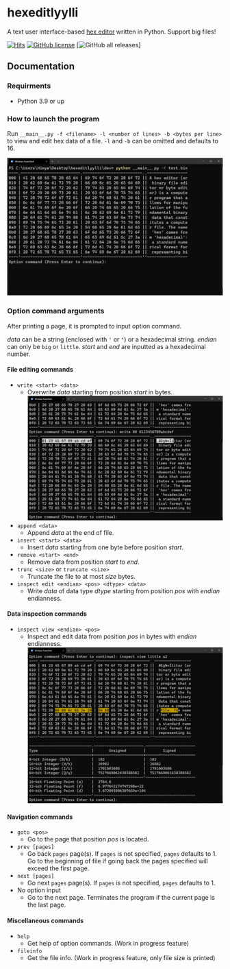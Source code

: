 # hexeditlyylli
A text user interface-based [hex editor](https://en.wikipedia.org/wiki/Hex_editor) written in Python. Support big files!

[![Hits](https://hits.seeyoufarm.com/api/count/incr/badge.svg?url=https%3A%2F%2Fgithub.com%2FHaydenBobMutthew%2Fhexeditlyylli%2F&count_bg=%233961FF&title_bg=%23555555&icon=github.svg&icon_color=%23E7E7E7&title=hits&edge_flat=false)](https://github.com/HaydenBobMutthew/hexeditlyylli) [![GitHub license](https://img.shields.io/github/license/HaydenBobMutthew/hexeditlyylli?logo=github)](https://github.com/HaydenBobMutthew/hexeditlyylli/blob/main/LICENSE) [![GitHub all releases](https://img.shields.io/github/downloads/HaydenBobMutthew/hexeditlyylli/total)]

## Documentation

### Requirments
- Python 3.9 or up

### How to launch the program
Run `__main__.py -f <filename> -l <number of lines> -b <bytes per line>` to view and edit hex data of a file.
`-l` and `-b` can be omitted and defaults to 16.

![How it looks after a successful launch](/images/view.png)

### Option command arguments
After printing a page, it is prompted to input option command.

*data* can be a string (enclosed with `'` or `"`) or a hexadecimal string.
*endian* can only be `big` or `little`.
*start* and *end* are inputted as a hexadecimal number.

#### File editing commands
- `write <start> <data>`
  - Overwrite *data* starting from position *start* in bytes.
  ![Write Data](/images/write.png)
- `append <data>`
  - Append *data* at the end of file.
- `insert <start> <data>`
  - Insert *data* starting from one byte before position *start*.
- `remove <start> <end>`
  - Remove data from position *start* to *end*.
- `trunc <size>` or `truncate <size>`
  - Truncate the file to at most *size* bytes.
- `inspect edit <endian> <pos> <dtype> <data>`
  - Write *data* of data type *dtype* starting from position *pos* with *endian* endianness.

#### Data inspection commands
- `inspect view <endian> <pos>`
  - Inspect and edit data from position *pos* in bytes with *endian* endianness.
  ![Inspect Data](/images/inspect_view.png)
  
#### Navigation commands
- `goto <pos>`
  - Go to the page that position *pos* is located.
- `prev [pages]`
  - Go back `pages` page(s). If `pages` is not specified, `pages` defaults to 1. Go to the beginning of file if going back the pages specified will exceed the first page.
- `next [pages]`
  - Go next `pages` page(s). If `pages` is not specified, `pages` defaults to 1.
- No option input
  - Go to the next page. Terminates the program if the current page is the last page.

#### Miscellaneous commands
- `help`
  - Get help of option commands. (Work in progress feature)
- `fileinfo`
  - Get the file info. (Work in progress feature, only file size is printed)